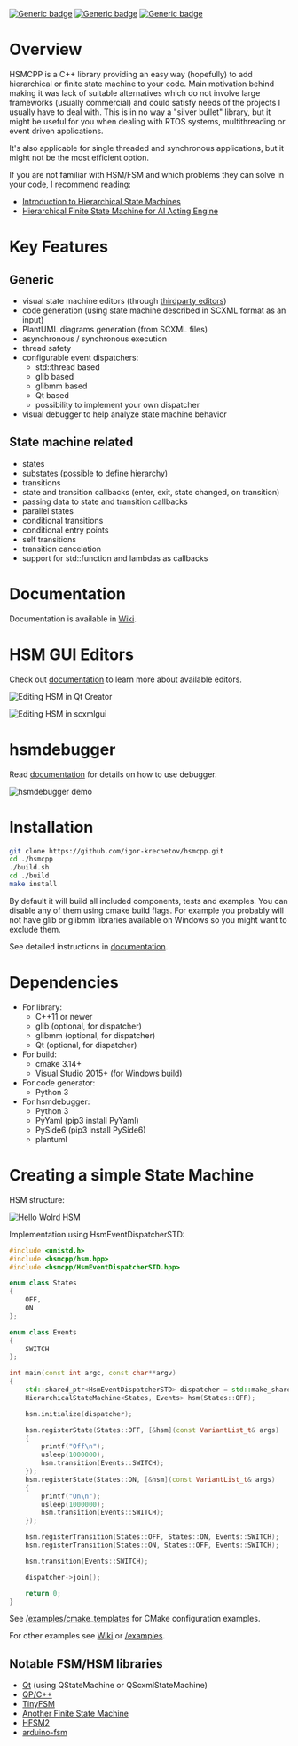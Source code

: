 [![Generic badge](https://img.shields.io/badge/changelog-v0.13.3-green.svg)](https://github.com/igor-krechetov/hsmcpp/blob/main/CHANGELOG.md)
[![Generic badge](https://img.shields.io/badge/license-MIT-blue.svg)](https://github.com/igor-krechetov/hsmcpp/blob/main/LICENSE)
[![Generic badge](https://img.shields.io/badge/documentation-green.svg)](https://github.com/igor-krechetov/hsmcpp/wiki)

# Overview
HSMCPP is a C++ library providing an easy way (hopefully) to add hierarchical or finite state machine to your code. Main motivation behind making it was lack of suitable alternatives which do not involve large frameworks (usually commercial) and could satisfy needs of the projects I usually have to deal with. This is in no way a "silver bullet" library, but it might be useful for you when dealing with RTOS systems, multithreading or event driven applications.

It's also applicable for single threaded and synchronous applications, but it might not be the most efficient option.

If you are not familiar with HSM/FSM and which problems they can solve in your code, I recommend reading:
- [Introduction to Hierarchical State Machines](https://barrgroup.com/embedded-systems/how-to/introduction-hierarchical-state-machines)
- [Hierarchical Finite State Machine for AI Acting Engine](https://towardsdatascience.com/hierarchical-finite-state-machine-for-ai-acting-engine-9b24efc66f2)

# Key Features
## Generic
- visual state machine editors (through [thirdparty editors](https://github.com/igor-krechetov/hsmcpp/wiki/Code-Generation#scxml-editors))
- code generation (using state machine described in SCXML format as an input)
- PlantUML diagrams generation (from SCXML files)
- asynchronous / synchronous execution
- thread safety
- configurable event dispatchers:
  - std::thread based
  - glib based
  - glibmm based
  - Qt based
  - possibility to implement your own dispatcher
- visual debugger to help analyze state machine behavior

## State machine related
- states
- substates (possible to define hierarchy)
- transitions
- state and transition callbacks (enter, exit, state changed, on transition)
- passing data to state and transition callbacks
- parallel states
- conditional transitions
- conditional entry points
- self transitions
- transition cancelation
- support for std::function and lambdas as callbacks

# Documentation
Documentation is available in [Wiki](https://github.com/igor-krechetov/hsmcpp/wiki).


# HSM GUI Editors
Check out [documentation](https://github.com/igor-krechetov/hsmcpp/wiki/Code-Generation#scxml-editors) to learn more about available editors.

![Editing HSM in Qt Creator](https://github.com/igor-krechetov/hsmcpp/blob/main/doc/wiki/editors/editor_qt.png)

![Editing HSM in scxmlgui](https://github.com/igor-krechetov/hsmcpp/blob/main/doc/wiki/editors/editor_scxmlgui.png)


# hsmdebugger
Read [documentation](https://github.com/igor-krechetov/hsmcpp/wiki/hsmdebugger) for details on how to use debugger.

![hsmdebugger demo](https://github.com/igor-krechetov/hsmcpp/blob/main/doc/readme/hsmdebugger_demo.gif)


# Installation
```bash
git clone https://github.com/igor-krechetov/hsmcpp.git
cd ./hsmcpp
./build.sh
cd ./build
make install
```
By default it will build all included components, tests and examples. You can disable any of them using cmake build flags. For example you probably will not have glib or glibmm libraries available on Windows so you might want to exclude them.

See detailed instructions in [documentation](https://github.com/igor-krechetov/hsmcpp/wiki/Getting-Started#building).

# Dependencies
- For library:
  - C++11 or newer
  - glib (optional, for dispatcher)
  - glibmm (optional, for dispatcher)
  - Qt (optional, for dispatcher)
- For build:
  - cmake 3.14+
  - Visual Studio 2015+ (for Windows build)
- For code generator:
  - Python 3
- For hsmdebugger:
  - Python 3
  - PyYaml (pip3 install PyYaml)
  - PySide6 (pip3 install PySide6)
  - plantuml

# Creating a simple State Machine
HSM structure:

![Hello Wolrd HSM](https://github.com/igor-krechetov/hsmcpp/wiki/doc/wiki/00_helloworld.png)

Implementation using HsmEventDispatcherSTD:
```C++
#include <unistd.h>
#include <hsmcpp/hsm.hpp>
#include <hsmcpp/HsmEventDispatcherSTD.hpp>

enum class States
{
    OFF,
    ON
};

enum class Events
{
    SWITCH
};

int main(const int argc, const char**argv)
{
    std::shared_ptr<HsmEventDispatcherSTD> dispatcher = std::make_shared<HsmEventDispatcherSTD>();
    HierarchicalStateMachine<States, Events> hsm(States::OFF);

    hsm.initialize(dispatcher);

    hsm.registerState(States::OFF, [&hsm](const VariantList_t& args)
    {
        printf("Off\n");
        usleep(1000000);
        hsm.transition(Events::SWITCH);
    });
    hsm.registerState(States::ON, [&hsm](const VariantList_t& args)
    {
        printf("On\n");
        usleep(1000000);
        hsm.transition(Events::SWITCH);
    });

    hsm.registerTransition(States::OFF, States::ON, Events::SWITCH);
    hsm.registerTransition(States::ON, States::OFF, Events::SWITCH);

    hsm.transition(Events::SWITCH);

    dispatcher->join();

    return 0;
}
```

See [/examples/cmake_templates](https://github.com/igor-krechetov/hsmcpp/tree/main/examples/cmake_templates) for CMake configuration examples.

For other examples see [Wiki](https://github.com/igor-krechetov/hsmcpp/wiki/Getting-Started) or [/examples](https://github.com/igor-krechetov/hsmcpp/tree/main/examples).


## Notable FSM/HSM libraries
- [Qt](https://github.com/qt/qtscxml) (using QStateMachine or QScxmlStateMachine)
- [QP/C++](https://github.com/QuantumLeaps/qpcpp)
- [TinyFSM](https://github.com/digint/tinyfsm)
- [Another Finite State Machine](https://github.com/zmij/afsm)
- [HFSM2](https://github.com/andrew-gresyk/HFSM2)
- [arduino-fsm](https://github.com/jonblack/arduino-fsm)